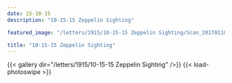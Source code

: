 ```yaml
---
date: 15-10-15
description: "10-15-15 Zeppelin Sighting"

featured_image: "/letters/1915/10-15-15 Zeppelin Sighting/Scan_20170110(0).jpg"

title: "10-15-15 Zeppelin Sighting"
---
```


{{< gallery dir="/letters/1915/10-15-15 Zeppelin Sighting" />}} {{< load-photoswipe >}}
